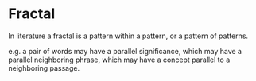 # Fractal

In literature a fractal is a pattern within a pattern, or a pattern of patterns. 

e.g. a pair of words may have a parallel significance, which may have a parallel neighboring phrase, which may have a concept parallel to a neighboring passage. 
